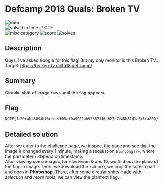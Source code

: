 # Defcamp 2018 Quals: Broken TV

![date](https://img.shields.io/badge/date-22.09.2018-brightgreen.svg)  
![solved in time of CTF](https://img.shields.io/badge/solved-in%20time%20of%20CTF-brightgreen.svg)  
![misc category](https://img.shields.io/badge/category-misc-lightgrey.svg)
![score](https://img.shields.io/badge/score-83-blue.svg)
![solves](https://img.shields.io/badge/solves-73-brightgreen.svg)

## Description
Guys, I've asked Google for this flag! But my only monitor is this Broken TV..   
Target: https://broken-tv.dctfq18.def.camp/ 

## Summary
Circular shift of image rows until the flag appears

## Flag
```
DCTF{1e20cabc8098b16cfeefb05af0a9032bb953871d6d627e7f88b81d1a3c5fa809}
```

## Detailed solution
After we enter to the challenge page, we inspect the page and see that the image is changed every 1 minute, making a request on `blur.png?r=`, where the parameter `r` depend on timestamp.  
After viewing some images, for `r` between 0 and 10, we find out the place of the flag in image. Then, we download the `r=0` png, we crop the screen part and open in **Photoshop**. There, after some circular shifts made with *selection* and *move tools*, we can view the plaintext flag.
